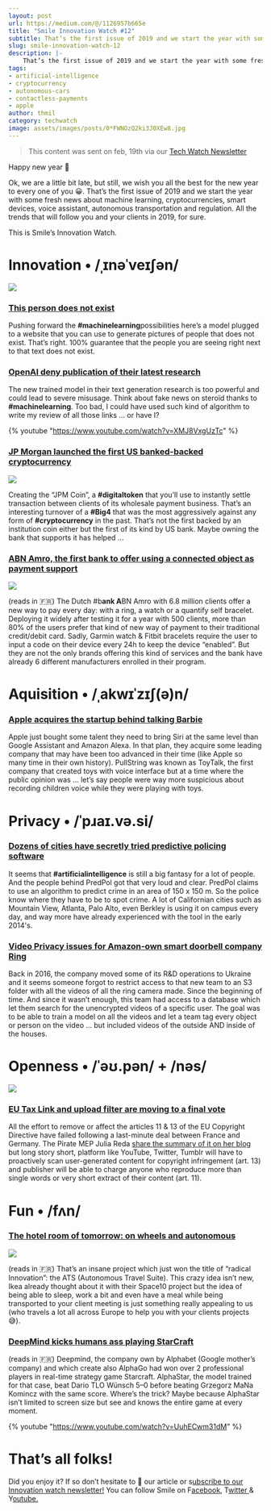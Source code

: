 ```yaml
---
layout: post
url: https://medium.com/@/1126957b665e
title: "Smile Innovation Watch #12"
subtitle: That’s the first issue of 2019 and we start the year with some fresh news about machine learning, cryptocurrencies, smart devices, voice …
slug: smile-innovation-watch-12
description: |-
    That’s the first issue of 2019 and we start the year with some fresh news about machine learning, cryptocurrencies, smart devices, voice assistant, autonomous transportation and regulation.
tags:
- artificial-intelligence
- cryptocurrency
- autonomous-cars
- contactless-payments
- apple
author: thmil
category: techwatch
image: assets/images/posts/0*FWNOzQ2ki3J0XEw8.jpg
---
```


> This content was sent on feb, 19th via our [Tech Watch Newsletter](https://mailchi.mp/c414f1508567/techwatch)

Happy new year 🥳

Ok, we are a little bit late, but still, we wish you all the best for the new year to every one of you 😀. That’s the first issue of 2019 and we start the year with some fresh news about machine learning, cryptocurrencies, smart devices, voice assistant, autonomous transportation and regulation. All the trends that will follow you and your clients in 2019, for sure.

This is Smile’s Innovation Watch.

# Innovation • /ˌɪnəˈveɪʃən/

![](/assets/images/posts/0*OjnSUGkbjYb1poOa.jpg)

### [This person does not exist](https://thispersondoesnotexist.com/)

Pushing forward the **#machinelearning**possibilities here’s a model plugged to a website that you can use to generate pictures of people that does not exist. That’s right. 100% guarantee that the people you are seeing right next to that text does not exist.

### [OpenAI deny publication of their latest research](https://www.theguardian.com/technology/2019/feb/14/elon-musk-backed-ai-writes-convincing-news-fiction)

The new trained model in their text generation research is too powerful and could lead to severe misusage. Think about fake news on steroïd thanks to **#machinelearning**. Too bad, I could have used such kind of algorithm to write my review of all those links … or have I?

{% youtube "https://www.youtube.com/watch?v=XMJ8VxgUzTc" %}

### [JP Morgan launched the first US banked-backed cryptocurrency](https://www.cnbc.com/2019/02/13/jp-morgan-is-rolling-out-the-first-us-bank-backed-cryptocurrency-to-transform-payments--.html)

![](/assets/images/posts/0*a6PYyoe4Ck997C-V.jpg)

Creating the “JPM Coin”, a **#digitaltoken** that you’ll use to instantly settle transaction between clients of its wholesale payment business. That’s an interesting turnover of a **#Big4** that was the most aggressively against any form of **#cryptocurrency** in the past. That’s not the first backed by an institution coin either but the first of its kind by US bank. Maybe owning the bank that supports it has helped …

### [ABN Amro, the first bank to offer using a connected object as payment support](http://www.larevuedudigital.com/abn-amro-premiere-banque-a-proposer-lusage-des-objets-de-paiement-sans-contact/)

![](/assets/images/posts/0*fxk6QJe3xC5lgbgA.jpg)

(reads in 🇫🇷) The Dutch #b**ank A**BN Amro with 6.8 million clients offer a new way to pay every day: with a ring, a watch or a quantify self bracelet. Deploying it widely after testing it for a year with 500 clients, more than 80% of the users prefer that kind of new way of payment to their traditional credit/debit card. Sadly, Garmin watch & Fitbit bracelets require the user to input a code on their device every 24h to keep the device “enabled”. But they are not the only brands offering this kind of services and the bank have already 6 different manufacturers enrolled in their program.

# Aquisition • /ˌakwɪˈzɪʃ(ə)n/

### [Apple acquires the startup behind talking Barbie](https://techcrunch.com/2019/02/15/apple-buys-pullstring-toytalk/)

Apple just bought some talent they need to bring Siri at the same level than Google Assistant and Amazon Alexa. In that plan, they acquire some leading company that may have been too advanced in their time (like Apple so many time in their own history). PullString was known as ToyTalk, the first company that created toys with voice interface but at a time where the public opinion was … let’s say people were way more suspicious about recording children voice while they were playing with toys.

# Privacy • /ˈpɹaɪ.və.si/

### [Dozens of cities have secretly tried predictive policing software](https://motherboard.vice.com/en_us/article/d3m7jq/dozens-of-cities-have-secretly-experimented-with-predictive-policing-software)

It seems that **#artificialintelligence** is still a big fantasy for a lot of people. And the people behind PredPol got that very loud and clear. PredPol claims to use an algorithm to predict crime in an area of 150 x 150 m. So the police know where they have to be to spot crime. A lot of Californian cities such as Mountain View, Atlanta, Palo Alto, even Berkley is using it on campus every day, and way more have already experienced with the tool in the early 2014's.

### [Video Privacy issues for Amazon-own smart doorbell company Ring](https://techcrunch.com/2019/01/10/amazon-ring-privacy-concerns/)

Back in 2016, the company moved some of its R&D operations to Ukraine and it seems someone forgot to restrict access to that new team to an S3 folder with all the videos of all the ring camera made. Since the beginning of time. And since it wasn’t enough, this team had access to a database which let them search for the unencrypted videos of a specific user. The goal was to be able to train a model on all the videos and let a team tag every object or person on the video … but included videos of the outside AND inside of the houses.

# Openness • /ˈəʊ.pən/ + /nəs/

![](/assets/images/posts/0*FWNOzQ2ki3J0XEw8.jpg)

### [EU Tax Link and upload filter are moving to a final vote](https://www.theverge.com/2019/2/13/18223815/eu-copyright-directive-article-11-13-trilogues-finished-final-vote-parliament)

All the effort to remove or affect the articles 11 & 13 of the EU Copyright Directive have failed following a last-minute deal between France and Germany. The Pirate MEP Julia Reda [share the summary of it on her blog](https://juliareda.eu/2019/02/eu-copyright-final-text/) but long story short, platform like YouTube, Twitter, Tumblr will have to proactively scan user-generated content for copyright infringement (art. 13) and publisher will be able to charge anyone who reproduce more than single words or very short extract of their content (art. 11).

# Fun • /fʌn/

### [The hotel room of tomorrow: on wheels and autonomous](https://siecledigital.fr/2019/01/02/hotel-futur-autonome-sur-roues/)

![](/assets/images/posts/0*vLueBBOIBqGwH0nx.jpg)

(reads in 🇫🇷) That’s an insane project which just won the title of “radical Innovation”: the ATS (Autonomous Travel Suite). This crazy idea isn’t new, Ikea already thought about it with their Space10 project but the idea of being able to sleep, work a bit and even have a meal while being transported to your client meeting is just something really appealing to us (who travels a lot all across Europe to help you with your clients projects 😅).

### [DeepMind kicks humans ass playing StarCraft](https://www.lesechos.fr/intelligence-artificielle/cercle-ia/0600580215960-intelligence-artificielle-deepmind-terrasse-les-humains-a-starcraft-ii-2239486.php)

(reads in 🇫🇷) Deepmind, the company own by Alphabet (Google mother’s company) and which create also AlphaGo had won over 2 professional players in real-time strategy game Starcraft. AlphaStar, the model trained for that case, beat Dario TLO Wünsch 5–0 before beating Grzegorz MaNa Komincz with the same score. Where’s the trick? Maybe because AlphaStar isn’t limited to screen size but see and knows the entire game at every moment.

{% youtube "https://www.youtube.com/watch?v=UuhECwm31dM" %}

# That’s all folks!

Did you enjoy it? If so don’t hesitate to 👏 our article or s[ubscribe to our Innovation watch newsletter!](https://mailchi.mp/c414f1508567/techwatch)
You can follow Smile on F[acebook,](https://www.facebook.com/smileopensource) T[witter ](https://www.twitter.com/GroupeSmile)& Y[outube.](http://www.youtube.com/user/SmileOpenSource)


